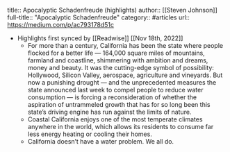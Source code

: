 title:: Apocalyptic Schadenfreude (highlights)
author:: [[Steven Johnson]]
full-title:: "Apocalyptic Schadenfreude"
category:: #articles
url:: https://medium.com/p/ac793178d51c

- Highlights first synced by [[Readwise]] [[Nov 18th, 2022]]
	- For more than a century, California has been the state where people flocked for a better life — 164,000 square miles of mountains, farmland and coastline, shimmering with ambition and dreams, money and beauty. It was the cutting-edge symbol of possibility: Hollywood, Silicon Valley, aerospace, agriculture and vineyards. But now a punishing drought — and the unprecedented measures the state announced last week to compel people to reduce water consumption — is forcing a reconsideration of whether the aspiration of untrammeled growth that has for so long been this state’s driving engine has run against the limits of nature.
	- Coastal California enjoys one of the most temperate climates anywhere in the world, which allows its residents to consume far less energy heating or cooling their homes.
	- California doesn’t have a water problem. We all do.